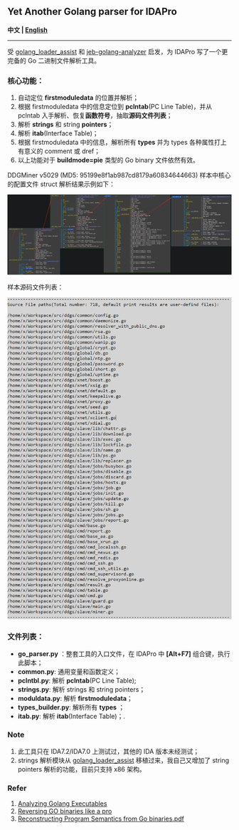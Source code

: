 ## Yet Another Golang parser for IDAPro

**中文 | [English](./README_en.md)**

----------------------------------------------------------------------

受 [golang_loader_assist](https://github.com/strazzere/golang_loader_assist) 和 [jeb-golang-analyzer](https://github.com/pnfsoftware/jeb-golang-analyzer) 启发，为 IDAPro 写了一个更完备的 Go 二进制文件解析工具。

### 核心功能：

1. 自动定位 **firstmoduledata** 的位置并解析；
2. 根据 firstmoduledata 中的信息定位到 **pclntab**(PC Line Table)，并从 pclntab 入手解析、恢复**函数符号**，抽取**源码文件列表**；
3. 解析 **strings** 和 string **pointers**；
4. 解析 **itab**(Interface Table)；
5. 根据 firstmoduledata 中的信息，解析所有 **types** 并为 types 各种属性打上有意义的 comment 或 dref；
6. 以上功能对于 **buildmode=pie** 类型的 Go binary 文件依然有效。

DDGMiner v5029 (MD5: 95199e8f1ab987cd8179a60834644663) 样本中核心的配置文件 struct 解析结果示例如下：

![](./imgs/map_type_parse_eg.png)

样本源码文件列表：

![](./imgs/srcfiles.png)

### 文件列表：

- **go_parser.py** ：整套工具的入口文件，在 IDAPro 中 **[Alt+F7]** 组合键，执行此脚本；
- **common.py**: 通用变量和函数定义；
- **pclntbl.py**: 解析 **pclntab**(PC Line Table);
- **strings.py**: 解析 strings 和 string pointers；
- **moduldata.py**: 解析 **firstmoduledata**；
- **types_builder.py**: 解析所有 **types** ；
- **itab.py**: 解析 **itab**(Interface Table)；.

### Note

1. 此工具只在 IDA7.2/IDA7.0 上测试过，其他的 IDA 版本未经测试；
2. strings 解析模块从 [golang_loader_assist](https://github.com/strazzere/golang_loader_assist) 移植过来，我自己又增加了 string pointers 解析的功能，目前只支持 x86 架构。

### Refer

1. [Analyzing Golang Executables](https://www.pnfsoftware.com/blog/analyzing-golang-executables/)
2. [Reversing GO binaries like a pro](https://rednaga.io/2016/09/21/reversing_go_binaries_like_a_pro/)
3. [Reconstructing Program Semantics from Go binaries.pdf](http://home.in.tum.de/~engelke/pubs/1709-ma.pdf)
